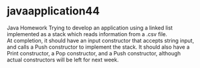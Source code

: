 # javaapplication44
Java Homework
Trying to develop an application using a linked list implemented as a stack which reads information from a .csv file.  
At completion, it should have an input constructor that accepts string input, and calls a Push constructor to implement the stack.
It should also have a Print constructor, a Pop constructor, and a Push constructor, although actual constructors will be left for next week.
